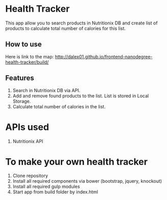 # Health Tracker
This app allow you to search products in Nutritionix DB and create list of products to calculate total number of calories for this list.

## How to use
Here is link to the map: http://dalex01.github.io/frontend-nanodegree-health-tracker/build/

## Features

1. Search in Nutritionix DB via API.
2. Add and remove found products to the list. List is stored in Local Storage.
3. Calculate total number of calories in the list.

# APIs used
1. Nutritionix API

# To make your own health tracker
1. Clone repository
2. Install all required components via bower (bootstrap, jquery, knockout)
3. Install all required gulp modules
5. Start app from build folder by index.html